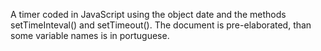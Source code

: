 A timer coded in JavaScript using the object date and the methods setTimeInteval() and setTimeout().
The document is pre-elaborated, than some variable names is in portuguese.
